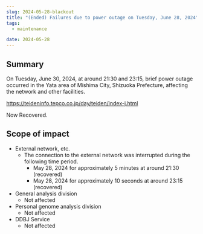 ```yaml
---
slug: 2024-05-28-blackout
title: "(Ended) Failures due to power outage on Tuesday, June 28, 2024"
tags:
  - maintenance

date: 2024-05-28
---
```





## Summary

On Tuesday, June 30, 2024, at around 21:30 and 23:15, brief power outage occurred in the Yata area of Mishima City, Shizuoka Prefecture, affecting the network and other facilities.

<!-- truncate -->

https://teideninfo.tepco.co.jp/day/teiden/index-j.html


Now Recovered.

## Scope of impact

- External network, etc.
  - The connection to the external network was interrupted during the following time period.
    - May 28, 2024 for approximately 5 minutes at around 21:30 (recovered)
    - May 28, 2024 for approximately 10 seconds at around 23:15 (recovered)
- General analysis division
    - Not affected
- Personal genome analysis division
    - Not affected
- DDBJ Service
    - Not affected

